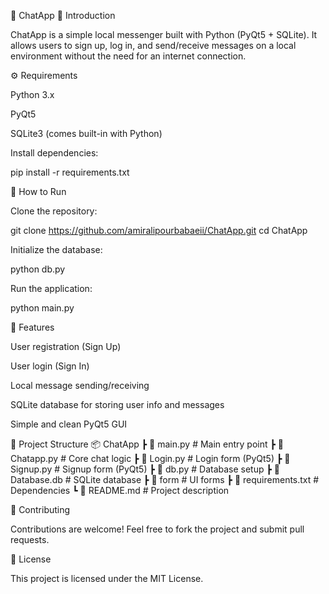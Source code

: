 💬 ChatApp
📌 Introduction

ChatApp is a simple local messenger built with Python (PyQt5 + SQLite).
It allows users to sign up, log in, and send/receive messages on a local environment without the need for an internet connection.

⚙️ Requirements

Python 3.x

PyQt5

SQLite3 (comes built-in with Python)

Install dependencies:

pip install -r requirements.txt

🚀 How to Run

Clone the repository:

git clone https://github.com/amiralipourbabaeii/ChatApp.git
cd ChatApp


Initialize the database:

python db.py


Run the application:

python main.py

🎯 Features

User registration (Sign Up)

User login (Sign In)

Local message sending/receiving

SQLite database for storing user info and messages

Simple and clean PyQt5 GUI

📂 Project Structure
📦 ChatApp
 ┣ 📜 main.py          # Main entry point
 ┣ 📜 Chatapp.py       # Core chat logic
 ┣ 📜 Login.py         # Login form (PyQt5)
 ┣ 📜 Signup.py        # Signup form (PyQt5)
 ┣ 📜 db.py            # Database setup
 ┣ 📜 Database.db      # SQLite database
 ┣ 📂 form             # UI forms
 ┣ 📜 requirements.txt # Dependencies
 ┗ 📜 README.md        # Project description

🤝 Contributing

Contributions are welcome!
Feel free to fork the project and submit pull requests.

📜 License

This project is licensed under the MIT License.